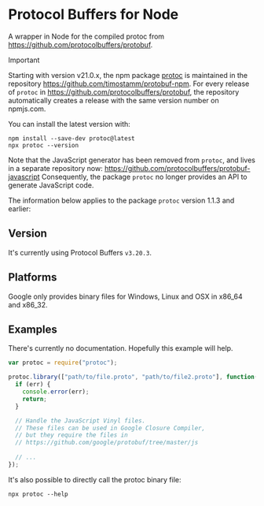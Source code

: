 # Protocol Buffers for Node
A wrapper in Node for the compiled protoc from https://github.com/protocolbuffers/protobuf.

> [!IMPORTANT]
>
> Starting with version v21.0.x, the npm package [protoc](https://www.npmjs.com/package/protoc)
> is maintained in the repository https://github.com/timostamm/protobuf-npm.
> For every release of `protoc` in https://github.com/protocolbuffers/protobuf, the
> repository automatically creates a release with the same version number on npmjs.com.
>
> You can install the latest version with:
>
> ```
> npm install --save-dev protoc@latest
> npx protoc --version
> ```
>
> Note that the JavaScript generator has been removed from `protoc`, and lives in a
> separate repository now: https://github.com/protocolbuffers/protobuf-javascript
> Consequently, the package `protoc` no longer provides an API to generate JavaScript
> code.

The information below applies to the package `protoc` version 1.1.3 and earlier:

## Version
It's currently using Protocol Buffers `v3.20.3`.

## Platforms
Google only provides binary files for Windows, Linux and OSX in x86_64 and x86_32.

## Examples
There's currently no documentation. Hopefully this example will help.

```JavaScript
var protoc = require("protoc");

protoc.library(["path/to/file.proto", "path/to/file2.proto"], function(err, files) {
  if (err) {
    console.error(err);
    return;
  }

  // Handle the JavaScript Vinyl files.
  // These files can be used in Google Closure Compiler,
  // but they require the files in
  // https://github.com/google/protobuf/tree/master/js
  
  // ...
});
```

It's also possible to directly call the protoc binary file:
```
npx protoc --help
```

